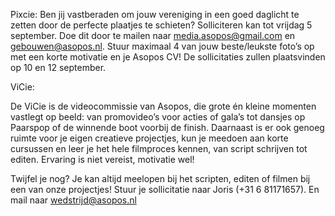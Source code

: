 
Pixcie:
Ben jij vastberaden om jouw vereniging in een goed daglicht te zetten door de perfecte plaatjes te schieten? Solliciteren kan tot vrijdag 5 september. Doe dit door te mailen naar media.asopos@gmail.com en gebouwen@asopos.nl. 
Stuur maximaal 4 van jouw beste/leukste foto’s op met een korte motivatie en je Asopos CV! De sollicitaties zullen plaatsvinden op 10 en 12 september.

ViCie: 

De ViCie is de videocommissie van Asopos, die grote én kleine momenten vastlegt op beeld: van promovideo’s voor acties of gala’s tot dansjes op Paarspop of de winnende boot voorbij de finish. Daarnaast is er ook genoeg ruimte voor je eigen creatieve projectjes, kun je meedoen aan korte cursussen en leer je het hele filmproces kennen, van script schrijven tot editen. Ervaring is niet vereist, motivatie wel! 

Twijfel je nog? Je kan altijd meelopen bij het scripten, editen of filmen bij een van onze projectjes! Stuur je sollicitatie naar Joris ‪(+31 6 81171657‬). En mail naar wedstrijd@asopos.nl
